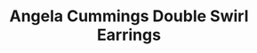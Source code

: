 ---
title: Angela Cummings Double Swirl Earrings
description: |
  Like the whorls of a Nautilus shell, graduated Diamonds arc in an infinite loop around luminous Pearls in these elegant, dimensional earrings. Available with South Sea or Tahitian Pearls.
specs: |
  SOUTH SEA: 11.2 - 11.0mm South Sea Cultured Pearl Buttons with 5.37 carats of White Diamonds, set in Platinum and 18K White Gold.

  TAHITIAN: 11.0 - 10.9mm Tahitian Natural Color Cultured Pearls with 5.30 carats of White Diamonds, set in Platinum and 18K White Gold.
images:
  - image_path: /uploads/angela-cummings-for-assael-double-swirl-earrings.png
_category:
order_number: 14
categories:
  - earrings
---